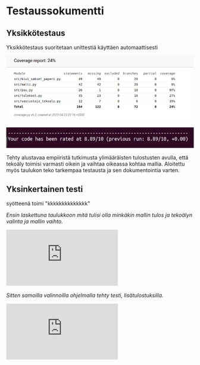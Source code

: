 # Testaussokumentti

## Yksikkötestaus
Yksikkötestaus suoritetaan unittestiä käyttäen automaattisesti

![coverage report](https://github.com/KilpiV/TiraLabra2023/blob/main/Dokumentaatio/Screenshot%20from%202023-04-23%2023-39-31.png)

![pylint](https://github.com/KilpiV/TiraLabra2023/blob/main/Dokumentaatio/Screenshot%20from%202023-04-23%2023-57-56.png)

Tehty alustavaa empiiristä tutkimusta ylimääräisten tulostusten avulla, että tekoäly toimisi varmasti oikein ja vaihtaa oikeassa kohtaa mallia. Aloitettu myös taulukon teko tarkempaa testausta ja sen dokumentointia varten.

## Yksinkertainen testi 
syötteenä toimi "kkkkkkkkkkkkkk"

*Ensin laskettuna taulukkoon mitä tulisi olla minkäkin mallin tulos ja tekoälyn valinta ja mallin vaihto.*

![testiaineisto taulukko](https://github.com/KilpiV/TiraLabra2023/blob/main/Dokumentaatio/KSP-testi-k-t.pdf)

*Sitten samoilla valinnoilla ohjelmalla tehty testi, lisätulostuksilla.*

![testitulostus ohjelmasta](https://github.com/KilpiV/TiraLabra2023/blob/main/Dokumentaatio/testaus_k_t.md)

